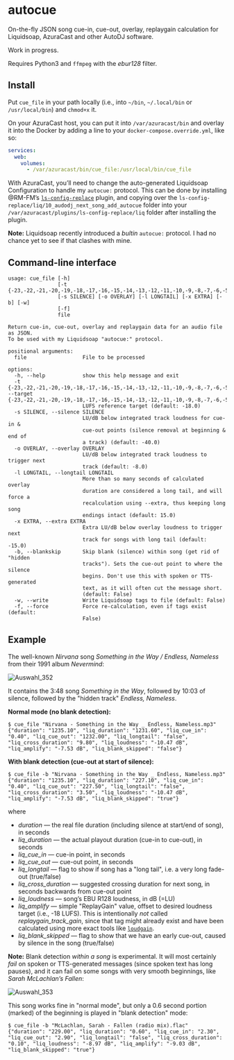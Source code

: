 # autocue
On-the-fly JSON song cue-in, cue-out, overlay, replaygain calculation for Liquidsoap, AzuraCast and other AutoDJ software.

Work in progress.

Requires Python3 and `ffmpeg` with the _ebur128_ filter.

## Install

Put `cue_file` in your path locally (i.e., into `~/bin`, `~/.local/bin` or `/usr/local/bin`) and `chmod+x` it.

On your AzuraCast host, you can put it into `/var/azuracast/bin` and overlay it into the Docker by adding a line to your `docker-compose.override.yml`, like so:

```yaml
services:
  web:
    volumes:
      - /var/azuracast/bin/cue_file:/usr/local/bin/cue_file
```

With AzuraCast, you’ll need to change the auto-generated Liquidsoap Configuration to handle my `autocue:` protocol. This can be done by installing @RM-FM’s [`ls-config-replace`](https://github.com/RM-FM/ls-config-replace) plugin, and copying over the `ls-config-replace/liq/10_audodj_next_song_add_autocue` folder into your `/var/azuracast/plugins/ls-config-replace/liq` folder after installing the plugin.

**Note:** Liquidsoap recently introduced a _bultin_ `autocue:` protocol. I had no chance yet to see if that clashes with mine.

## Command-line interface

```
usage: cue_file [-h]
                [-t {-23,-22,-21,-20,-19,-18,-17,-16,-15,-14,-13,-12,-11,-10,-9,-8,-7,-6,-5,-4,-3,-2,-1,0}]
                [-s SILENCE] [-o OVERLAY] [-l LONGTAIL] [-x EXTRA] [-b] [-w]
                [-f]
                file

Return cue-in, cue-out, overlay and replaygain data for an audio file as JSON.
To be used with my Liquidsoap "autocue:" protocol.

positional arguments:
  file                  File to be processed

options:
  -h, --help            show this help message and exit
  -t {-23,-22,-21,-20,-19,-18,-17,-16,-15,-14,-13,-12,-11,-10,-9,-8,-7,-6,-5,-4,-3,-2,-1,0}, --target {-23,-22,-21,-20,-19,-18,-17,-16,-15,-14,-13,-12,-11,-10,-9,-8,-7,-6,-5,-4,-3,-2,-1,0}
                        LUFS reference target (default: -18.0)
  -s SILENCE, --silence SILENCE
                        LU/dB below integrated track loudness for cue-in &
                        cue-out points (silence removal at beginning & end of
                        a track) (default: -40.0)
  -o OVERLAY, --overlay OVERLAY
                        LU/dB below integrated track loudness to trigger next
                        track (default: -8.0)
  -l LONGTAIL, --longtail LONGTAIL
                        More than so many seconds of calculated overlay
                        duration are considered a long tail, and will force a
                        recalculation using --extra, thus keeping long song
                        endings intact (default: 15.0)
  -x EXTRA, --extra EXTRA
                        Extra LU/dB below overlay loudness to trigger next
                        track for songs with long tail (default: -15.0)
  -b, --blankskip       Skip blank (silence) within song (get rid of "hidden
                        tracks"). Sets the cue-out point to where the silence
                        begins. Don't use this with spoken or TTS-generated
                        text, as it will often cut the message short.
                        (default: False)
  -w, --write           Write Liquidsoap tags to file (default: False)
  -f, --force           Force re-calculation, even if tags exist (default:
                        False)
```

## Example

The well-known _Nirvana_ song _Something in the Way / Endless, Nameless_ from their 1991 album _Nevermind_:

![Auswahl_352](https://github.com/Moonbase59/autocue/assets/3706922/fa7e66e9-ccd8-42f3-8051-fa2fc060a939)

It contains the 3:48 song _Something in the Way_, followed by 10:03 of silence, followed by the "hidden track" _Endless, Nameless_.

**Normal mode (no blank detection):**

```
$ cue_file "Nirvana - Something in the Way _ Endless, Nameless.mp3" 
{"duration": "1235.10", "liq_duration": "1231.60", "liq_cue_in": "0.40", "liq_cue_out": "1232.00", "liq_longtail": "false", "liq_cross_duration": "9.80", "liq_loudness": "-10.47 dB", "liq_amplify": "-7.53 dB", "liq_blank_skipped": "false"}
```

**With blank detection (cue-out at start of silence):**

```
$ cue_file -b "Nirvana - Something in the Way _ Endless, Nameless.mp3" 
{"duration": "1235.10", "liq_duration": "227.10", "liq_cue_in": "0.40", "liq_cue_out": "227.50", "liq_longtail": "false", "liq_cross_duration": "3.50", "liq_loudness": "-10.47 dB", "liq_amplify": "-7.53 dB", "liq_blank_skipped": "true"}
```

where
- _duration_ — the real file duration (including silence at start/end of song), in seconds
- _liq_duration_ — the actual playout duration (cue-in to cue-out), in seconds
- _liq_cue_in_ — cue-in point, in seconds
- _liq_cue_out_ — cue-out point, in seconds
- _liq_longtail_ — flag to show if song has a "long tail", i.e. a very long fade-out (true/false)
- _liq_cross_duration_ — suggested crossing duration for next song, in seconds backwards from cue-out point
- _liq_loudness_ — song’s EBU R128 loudness, in dB (=LU)
- _liq_amplify_ — simple "ReplayGain" value, offset to desired loudness target (i.e., -18 LUFS). This is intentionally _not_ called _replaygain_track_gain_, since that tag might already exist and have been calculated using more exact tools like [`loudgain`](https://github.com/Moonbase59/loudgain).
- _liq_blank_skipped_ — flag to show that we have an early cue-out, caused by silence in the song (true/false)

**Note:** Blank detection _within a song_ is experimental. It will most certainly _fail_ on spoken or TTS-generated messages (since spoken text has long pauses), and it can fail on some songs with very smooth beginnings, like _Sarah McLachlan’s Fallen_:

![Auswahl_353](https://github.com/Moonbase59/autocue/assets/3706922/c1085156-5483-4474-afd8-cb437d0d2e4b)

This song works fine in "normal mode", but only a 0.6 second portion (marked) of the beginning is played in "blank detection" mode:

```
$ cue_file -b "McLachlan, Sarah - Fallen (radio mix).flac" 
{"duration": "229.00", "liq_duration": "0.60", "liq_cue_in": "2.30", "liq_cue_out": "2.90", "liq_longtail": "false", "liq_cross_duration": "0.10", "liq_loudness": "-8.97 dB", "liq_amplify": "-9.03 dB", "liq_blank_skipped": "true"}
```
